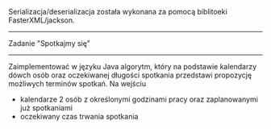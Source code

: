 Serializacja/deserializacja została wykonana za pomocą biblitoeki FasterXML/jackson.
<hr>
Zadanie "Spotkajmy się"
<hr>
Zaimplementować w języku Java algorytm, który na podstawie kalendarzy dówch osób oraz oczekiwanej długości spotkania przedstawi propozycję możliwych terminów spotkań.
Na wejściu
<ul>
  <li>kalendarze 2 osób z określonymi godzinami pracy oraz zaplanowanymi już spotkaniami</li>
  <li>oczekiwany czas trwania spotkania</li>
</ul>
